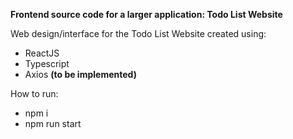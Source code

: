 **Frontend source code for a larger application: Todo List Website**

Web design/interface for the Todo List Website created using:

- ReactJS
- Typescript
- Axios **(to be implemented)**

How to run:
- npm i
- npm run start
